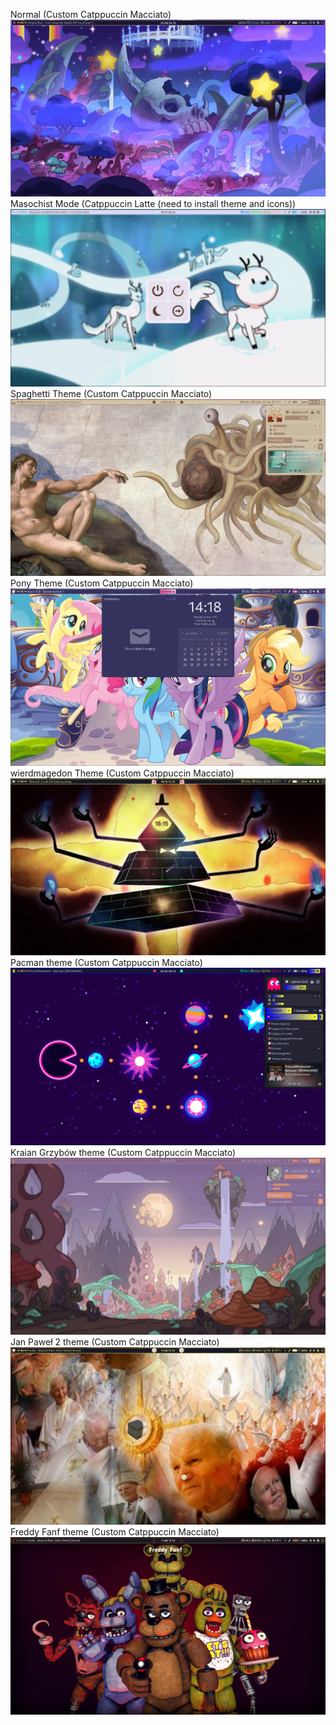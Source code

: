 Normal (Custom Catppuccin Macciato)
![alt text](https://github.com/wilwe21/dots/blob/main/screens/1699906210.png?raw=true)
Masochist Mode (Catppuccin Latte (need to install theme and icons))
![alt text](https://raw.githubusercontent.com/wilwe21/dots/main/screens/light.png)
Spaghetti Theme (Custom Catppuccin Macciato)
![alt text](https://raw.githubusercontent.com/wilwe21/dots/main/screens/spaghetti_mode.png)
Pony Theme (Custom Catppuccin Macciato)
![alt text](https://raw.githubusercontent.com/wilwe21/dots/main/screens/pony_theme.png)
wierdmagedon Theme (Custom Catppuccin Macciato)
![alt text](https://raw.githubusercontent.com/wilwe21/dots/main/screens/weirdmagedon.png)
Pacman theme (Custom Catppuccin Macciato)
![alt text](https://raw.githubusercontent.com/wilwe21/dots/main/screens/pacman.png)
Kraian Grzybów theme (Custom Catppuccin Macciato)
![alt text](https://raw.githubusercontent.com/wilwe21/dots/main/screens/kgb.png)
Jan Paweł 2 theme (Custom Catppuccin Macciato)
![alt text](https://raw.githubusercontent.com/wilwe21/dots/main/screens/jp2.png)
Freddy Fanf theme (Custom Catppuccin Macciato)
![alt text](https://raw.githubusercontent.com/wilwe21/dots/main/screens/freddyfnaf.png)
